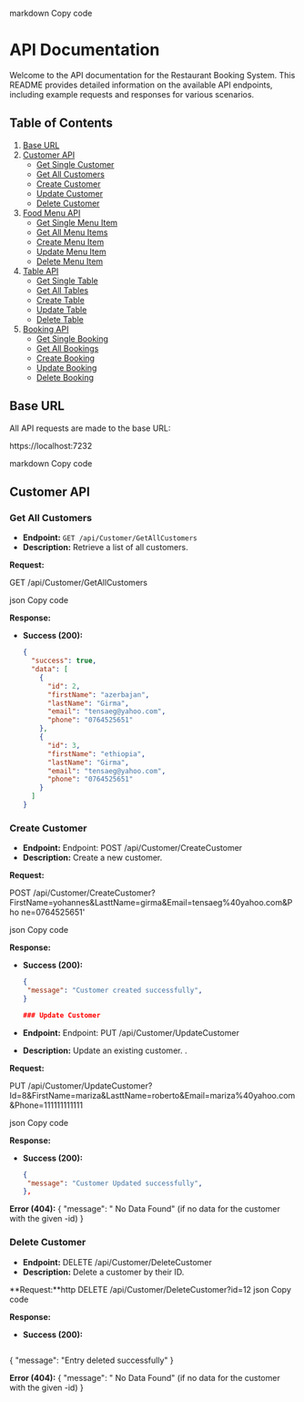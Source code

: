 markdown
Copy code
# API Documentation

Welcome to the API documentation for the Restaurant Booking System. This README provides detailed information on the available API endpoints, including example requests and responses for various scenarios.

## Table of Contents

1. [Base URL](#base-url)
2. [Customer API](#customer-api)
   - [Get Single Customer](#get-single-customers)
   - [Get All Customers](#get-all-customers)
   - [Create Customer](#create-customer)
   - [Update Customer](#update-customer)
   - [Delete Customer](#delete-customer)
4. [Food Menu API](#food-menu-api)
   - [Get Single Menu Item](#get-single-menu-item)
   - [Get All Menu Items](#get-all-menu-items)
   - [Create Menu Item](#create-menu-item)
   - [Update Menu Item](#update-menu-item)
   - [Delete Menu Item](#delete-menu-item)
5. [Table API](#table-api)
   - [Get Single Table](#get-single-table)
   - [Get All Tables](#get-all-tables)
   - [Create Table](#create-table)
   - [Update Table](#update-table)
   - [Delete Table](#delete-table)
6. [Booking API](#booking-api)
   - [Get Single Booking](#get-single-booking)
   - [Get All Bookings](#get-all-bookings)
   - [Create Booking](#create-booking)
   - [Update Booking](#update-booking)
   - [Delete Booking](#delete-booking)

## Base URL

All API requests are made to the base URL:

https://localhost:7232

markdown
Copy code

## Customer API

### Get All Customers

- **Endpoint:** `GET /api/Customer/GetAllCustomers`
- **Description:** Retrieve a list of all customers.

**Request:**

GET /api/Customer/GetAllCustomers

json
Copy code

**Response:**

- **Success (200):**

  ```json
  {
    "success": true,
    "data": [
      {
        "id": 2,
        "firstName": "azerbajan",
        "lastName": "Girma",
        "email": "tensaeg@yahoo.com",
        "phone": "0764525651"
      },
      {
        "id": 3,
        "firstName": "ethiopia",
        "lastName": "Girma",
        "email": "tensaeg@yahoo.com",
        "phone": "0764525651"
      }
    ]
  }


### Create Customer

- **Endpoint:** Endpoint: POST /api/Customer/CreateCustomer
- **Description:** Create a new customer.

**Request:**

POST 
/api/Customer/CreateCustomer?FirstName=yohannes&LasttName=girma&Email=tensaeg%40yahoo.com&Pho
ne=0764525651'

json
Copy code

**Response:**

- **Success (200):**

  ```json
  {
   "message": "Customer created successfully",
  }
  
  ### Update Customer

- **Endpoint:** Endpoint:  PUT /api/Customer/UpdateCustomer
- **Description:**  Update an existing customer.
.

**Request:**

PUT
/api/Customer/UpdateCustomer?
Id=8&FirstName=mariza&LasttName=roberto&Email=mariza%40yahoo.com&Phone=111111111111

json
Copy code

**Response:**

- **Success (200):**

  ```json
  {
   "message": "Customer Updated successfully",
  },
 **Error (404):**
{
 "message": " No Data Found" (if no data for the customer with the given -id)
}


### Delete Customer
- **Endpoint:** DELETE /api/Customer/DeleteCustomer
- **Description:** Delete a customer by their ID.

**Request:**http
DELETE 
/api/Customer/DeleteCustomer?id=12
json
Copy code

**Response:**

- **Success (200):**

  ```json
{
  "message": "Entry deleted successfully"
}

**Error (404):**
{
  "message": " No Data Found" (if no data for the customer with the given -id)
}
